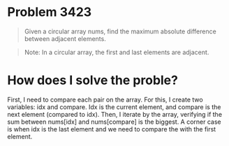 # Problem 3423

> Given a circular array nums, find the maximum absolute difference between adjacent elements.

> Note: In a circular array, the first and last elements are adjacent.

# How does I solve the proble?

First, I need to compare each pair on the array. For this, I create two variables: idx and compare. Idx is the current element, and compare is the next element (compared to idx). Then, I iterate by the array, verifying if the sum between nums[idx] and nums[compare] is the biggest. A corner case is when idx is the last element and we need to compare the with the first element.
